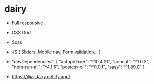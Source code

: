 # dairy
- Full responsive
- CSS Grid
- Scss
- JS ( Sliders, Mobile nav, Form validation... )

- "devDependencies": {
    "autoprefixer": "^10.4.21",
    "concat": "^1.0.3",
    "npm-run-all": "^4.1.5",
    "postcss-cli": "^11.0.1",
    "sass": "^1.89.0"
  }

- https://ilija-dairy.netlify.app/

